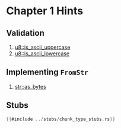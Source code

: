 # Chapter 1 Hints

## Validation
   1. [u8::is_ascii_uppercase](https://doc.rust-lang.org/std/primitive.u8.html#method.is_ascii_uppercase)
   2. [u8::is_ascii_lowercase](https://doc.rust-lang.org/std/primitive.u8.html#method.is_ascii_lowercase)

## Implementing `FromStr`
   1. [str::as_bytes](https://doc.rust-lang.org/beta/std/primitive.str.html#method.as_bytes)

## Stubs

```rust
{{#include ../stubs/chunk_type_stubs.rs}}
```
